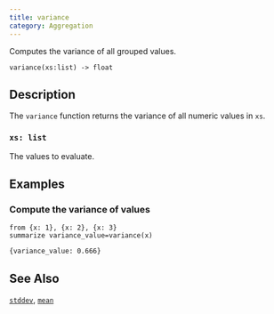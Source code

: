 ```yaml
---
title: variance
category: Aggregation
---
```


Computes the variance of all grouped values.

```tql
variance(xs:list) -> float
```

## Description

The `variance` function returns the variance of all numeric values in `xs`.

### `xs: list`

The values to evaluate.

## Examples

### Compute the variance of values

```tql
from {x: 1}, {x: 2}, {x: 3}
summarize variance_value=variance(x)
```

```tql
{variance_value: 0.666}
```

## See Also

[`stddev`](/reference/functions/stddev),
[`mean`](/reference/functions/mean)
